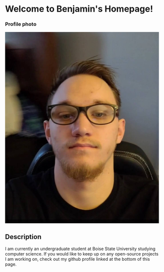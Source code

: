 # Welcome to Benjamin's Homepage!

### Profile photo
<img src="photos/Screenshot_20210111-175527_Photos (1).jpg" alt="Profile Picture">

## Description
I am currently an undergraduate student at Boise State University studying computer science. If you would like to keep up on any open-source projects I am working on, check out my github profile linked at the bottom of this page.
